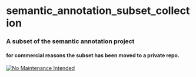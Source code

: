 # semantic_annotation_subset_collection
### A subset of the semantic annotation project

#### for commercial reasons the subset has been moved to a private repo.

[![No Maintenance Intended](http://unmaintained.tech/badge.svg)](http://unmaintained.tech/)
